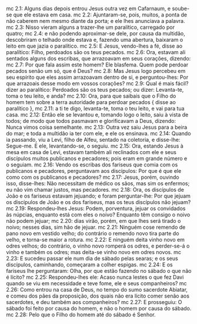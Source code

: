 mc 2.1: Alguns dias depois entrou Jesus outra vez em Cafarnaum, e soube-se que ele estava em casa.
mc 2.2: Ajuntaram-se, pois, muitos, a ponta de não caberem nem mesmo diante da porta; e ele lhes anunciava a palavra.
mc 2.3: Nisso vieram alguns a trazer-lhe um paralítico, carregado por quatro;
mc 2.4: e não podendo aproximar-se dele, por causa da multidão, descobriram o telhado onde estava e, fazendo uma abertura, baixaram o leito em que jazia o paralítico.
mc 2.5: E Jesus, vendo-lhes a fé, disse ao paralítico: Filho, perdoados são os teus pecados.
mc 2.6: Ora, estavam ali sentados alguns dos escribas, que arrazoavam em seus corações, dizendo:
mc 2.7: Por que fala assim este homem? Ele blasfema. Quem pode perdoar pecados senão um só, que é Deus?
mc 2.8: Mas Jesus logo percebeu em seu espírito que eles assim arrazoavam dentro de si, e perguntou-lhes: Por que arrazoais desse modo em vossos corações?
mc 2.9: Qual é mais fácil? dizer ao paralítico: Perdoados são os teus pecados; ou dizer: Levanta-te, toma o teu leito, e anda?
mc 2.10: Ora, para que saibais que o Filho do homem tem sobre a terra autoridade para perdoar pecados { disse ao paralítico },
mc 2.11: a ti te digo, levanta-te, toma o teu leito, e vai para tua casa.
mc 2.12: Então ele se levantou e, tomando logo o leito, saiu à vista de todos; de modo que todos pasmavam e glorificavam a Deus, dizendo: Nunca vimos coisa semelhante.
mc 2.13: Outra vez saiu Jesus para a beira do mar; e toda a multidão ia ter com ele, e ele os ensinava.
mc 2.14: Quando ia passando, viu a Levi, filho de Alfeu, sentado na coletoria, e disse-lhe: Segue-me. E ele, levantando-se, o seguiu.
mc 2.15: Ora, estando Jesus à mesa em casa de Levi, estavam também ali reclinados com ele e seus discípulos muitos publicanos e pecadores; pois eram em grande número e o seguiam.
mc 2.16: Vendo os escribas dos fariseus que comia com os publicanos e pecadores, perguntavam aos discípulos: Por que é que ele como com os publicanos e pecadores?
mc 2.17: Jesus, porém, ouvindo isso, disse-lhes: Não necessitam de médico os sãos, mas sim os enfermos; eu não vim chamar justos, mas pecadores.
mc 2.18: Ora, os discípulos de João e os fariseus estavam jejuando; e foram perguntar-lhe: Por que jejuam os discípulos de João e os dos fariseus, mas os teus discípulos não jejuam?
mc 2.19: Respondeu-lhes Jesus: Podem, porventura, jejuar os convidados às núpcias, enquanto está com eles o noivo? Enquanto têm consigo o noivo não podem jejuar;
mc 2.20: dias virão, porém, em que lhes será tirado o noivo; nesses dias, sim hão de jejuar.
mc 2.21: Ninguém cose remendo de pano novo em vestido velho; do contrário o remendo novo tira parte do velho, e torna-se maior a rotura.
mc 2.22: E ninguém deita vinho novo em odres velhos; do contrário, o vinho novo romperá os odres, e perder-se-á o vinho e também os odres; mas deita-se vinho novo em odres novos.
mc 2.23: E sucedeu passar ele num dia de sábado pelas searas; e os seus discípulos, caminhando, começaram a colher espigas.
mc 2.24: E os fariseus lhe perguntaram: Olha, por que estão fazendo no sábado o que não é lícito?
mc 2.25: Respondeu-lhes ele: Acaso nunca lestes o que fez Davi quando se viu em necessidade e teve fome, ele e seus companheiros?
mc 2.26: Como entrou na casa de Deus, no tempo do sumo sacerdote Abiatar, e comeu dos pães da proposição, dos quais não era lícito comer senão aos sacerdotes, e deu também aos companheiros?
mc 2.27: E prosseguiu: O sábado foi feito por causa do homem, e não o homem por causa do sábado.
mc 2.28: Pelo que o Filho do homem até do sábado é Senhor.
